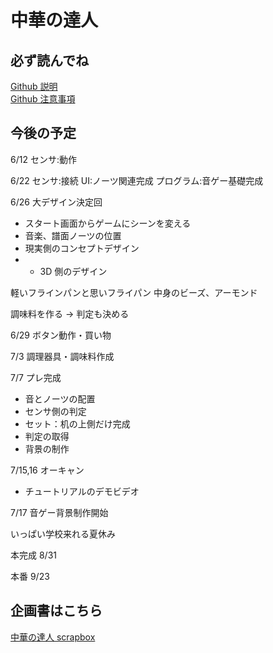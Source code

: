 # 中華の達人

## 必ず読んでね

[Github 説明](./github_explanation.md)  
[Github 注意事項](./github_attention.md)

## 今後の予定

6/12 センサ:動作

6/22 センサ:接続 UI:ノーツ関連完成 プログラム:音ゲー基礎完成

6/26 大デザイン決定回

- スタート画面からゲームにシーンを変える
- 音楽、譜面ノーツの位置
- 現実側のコンセプトデザイン
- - 3D 側のデザイン

軽いフラインパンと思いフライパン
中身のビーズ、アーモンド

調味料を作る
→ 判定も決める

6/29 ボタン動作・買い物​

7/3 ​調理器具・調味料作成​

7/7 プレ完成

- 音とノーツの配置
- センサ側の判定
- セット：机の上側だけ完成
- 判定の取得
- 背景の制作

7/15,16 オーキャン

- チュートリアルのデモビデオ

7/17
音ゲー背景制作開始

いっぱい学校来れる夏休み

本完成
8/31

本番
9/23

## 企画書はこちら

[中華の達人 scrapbox](https://scrapbox.io/ait-ccc/%E4%B8%AD%E8%8F%AF%E3%81%AE%E9%81%94%E4%BA%BA)
